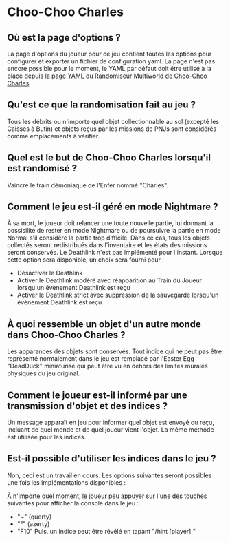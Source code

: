# Choo-Choo Charles

## Où est la page d'options ?
La page d'options du joueur pour ce jeu contient toutes les options pour configurer et exporter un fichier de configuration yaml.
La page n'est pas encore possible pour le moment, le YAML par défaut doit être utilisé à la place depuis [la page YAML du Randomiseur Multiworld de Choo-Choo Charles](https://github.com/lgbarrere/CCCharles-Random/blob/main/Release/CCCharles.yaml).

## Qu'est ce que la randomisation fait au jeu ?
Tous les débrits ou n'importe quel objet collectionnable au sol (excepté les Caisses à Butin) et objets reçus par les missions de PNJs sont considérés comme emplacements à vérifier.

## Quel est le but de Choo-Choo Charles lorsqu'il est randomisé ?
Vaincre le train démoniaque de l'Enfer nommé "Charles".

## Comment le jeu est-il géré en mode Nightmare ?
À sa mort, le joueur doit relancer une toute nouvelle partie, lui donnant la possisilité de rester en mode Nightmare ou de poursuivre la partie en mode Normal s'il considère la partie trop difficile.
Dans ce cas, tous les objets collectés seront redistribués dans l'inventaire et les états des missions seront conservés.
Le Deathlink n'est pas implémenté pour l'instant. Lorsque cette option sera disponible, un choix sera fourni pour :
* Désactiver le Deathlink
* Activer le Deathlink modéré avec réapparition au Train du Joueur lorsqu'un évènement Deathlink est reçu
* Activer le Deathlink strict avec suppression de la sauvegarde lorsqu'un évènement Deathlink est reçu

## À quoi ressemble un objet d'un autre monde dans Choo-Choo Charles ?
Les apparances des objets sont conservés.
Tout indice qui ne peut pas être représenté normalement dans le jeu est remplacé par l'Easter Egg "DeadDuck" miniaturisé qui peut être vu en dehors des limites murales physiques du jeu original.

## Comment le joueur est-il informé par une transmission d'objet et des indices ?
Un message apparaît en jeu pour informer quel objet est envoyé ou reçu, incluant de quel monde et de quel joueur vient l'objet.
La même méthode est utilisée pour les indices.

## Est-il possible d'utiliser les indices dans le jeu ?
Non, ceci est un travail en cours.
Les options suivantes seront possibles une fois les implémentations disponibles :

À n'importe quel moment, le joueur peu appuyer sur l'une des touches suivantes pour afficher la console dans le jeu :
* "~" (querty)
* "²" (azerty)
* "F10"
Puis, un indice peut être révélé en tapant "/hint [player] <item>"
